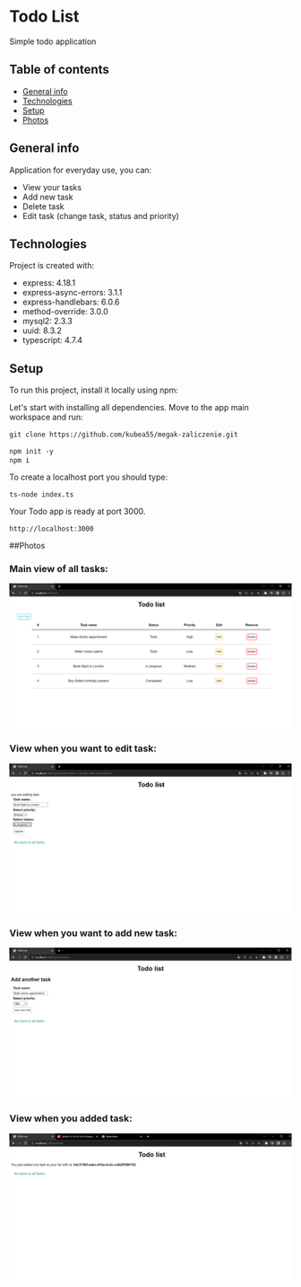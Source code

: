 # Todo List

Simple todo application

## Table of contents
* [General info](#general-info)
* [Technologies](#technologies)
* [Setup](#setup)
* [Photos](#photos)

## General info
Application for everyday use, you can:
* View your tasks
* Add new task
* Delete task
* Edit task (change task, status and priority)
	
## Technologies
Project is created with:
* express: 4.18.1
* express-async-errors: 3.1.1
* express-handlebars: 6.0.6
* method-override: 3.0.0
* mysql2: 2.3.3
* uuid: 8.3.2
* typescript: 4.7.4
	
## Setup
To run this project, install it locally using npm:

Let's start with installing all dependencies. Move to the app main workspace and run:
```
git clone https://github.com/kubea55/megak-zaliczenie.git
```
```
npm init -y
npm i
```
To create a localhost port you should type:
```
ts-node index.ts
```
Your Todo app is ready at port 3000.
```
http://localhost:3000
```

##Photos


### Main view of all tasks:
![list all tasks screenshot](./app-photos/All.png)

### View when you want to edit task:
![edit task screenshot](./app-photos/Edit.png)

### View when you want to add new task:
![add task screenshot](./app-photos/Add.png)

### View when you added task:
![added task screenshot](./app-photos/Added.png)

